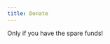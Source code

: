 ```yaml
---
title: Donate
---
```


Only if you have the spare funds!

<div>
  <script async src="https://js.stripe.com/v3/buy-button.js">
  </script>

  <stripe-buy-button buy-button-id="buy_btn_1P7jJjAZIzp5zf455VRwGzCe"
    publishable-key="pk_live_51M18B3AZIzp5zf45JqIKHTY0UDGrBnEbpi9dPVXfpaA8GSc41GC2MYTbM1lol5ywOYoQiobbXkNXXkb2a0DBIR6Y00uvA3fODj">
  </stripe-buy-button>
</div>